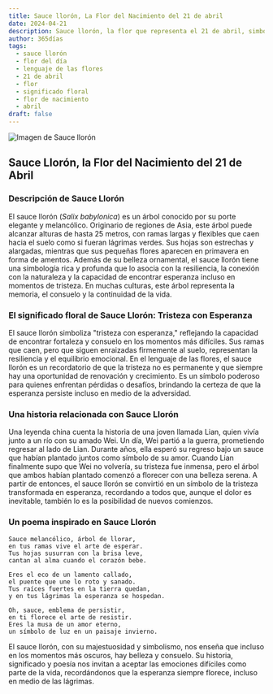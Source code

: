 ```yaml
---
title: Sauce llorón, La Flor del Nacimiento del 21 de abril
date: 2024-04-21
description: Sauce llorón, la flor que representa el 21 de abril, simboliza Tristeza con esperanza. Descubre su fascinante historia, significado en el lenguaje de las flores y una poesía que celebra su belleza.
author: 365días
tags:
  - sauce llorón
  - flor del día
  - lenguaje de las flores
  - 21 de abril
  - flor
  - significado floral
  - flor de nacimiento
  - abril
draft: false
---
```



![Imagen de Sauce llorón](https://cdn.pixabay.com/photo/2022/06/02/16/23/weeping-willow-7238442_640.jpg#center)


## Sauce Llorón, la Flor del Nacimiento del 21 de Abril

### Descripción de Sauce Llorón

El sauce llorón (_Salix babylonica_) es un árbol conocido por su porte elegante y melancólico. Originario de regiones de Asia, este árbol puede alcanzar alturas de hasta 25 metros, con ramas largas y flexibles que caen hacia el suelo como si fueran lágrimas verdes. Sus hojas son estrechas y alargadas, mientras que sus pequeñas flores aparecen en primavera en forma de amentos. Además de su belleza ornamental, el sauce llorón tiene una simbología rica y profunda que lo asocia con la resiliencia, la conexión con la naturaleza y la capacidad de encontrar esperanza incluso en momentos de tristeza. En muchas culturas, este árbol representa la memoria, el consuelo y la continuidad de la vida.

### El significado floral de Sauce Llorón: Tristeza con Esperanza

El sauce llorón simboliza "tristeza con esperanza," reflejando la capacidad de encontrar fortaleza y consuelo en los momentos más difíciles. Sus ramas que caen, pero que siguen enraizadas firmemente al suelo, representan la resiliencia y el equilibrio emocional. En el lenguaje de las flores, el sauce llorón es un recordatorio de que la tristeza no es permanente y que siempre hay una oportunidad de renovación y crecimiento. Es un símbolo poderoso para quienes enfrentan pérdidas o desafíos, brindando la certeza de que la esperanza persiste incluso en medio de la adversidad.

### Una historia relacionada con Sauce Llorón

Una leyenda china cuenta la historia de una joven llamada Lian, quien vivía junto a un río con su amado Wei. Un día, Wei partió a la guerra, prometiendo regresar al lado de Lian. Durante años, ella esperó su regreso bajo un sauce que habían plantado juntos como símbolo de su amor. Cuando Lian finalmente supo que Wei no volvería, su tristeza fue inmensa, pero el árbol que ambos habían plantado comenzó a florecer con una belleza serena. A partir de entonces, el sauce llorón se convirtió en un símbolo de la tristeza transformada en esperanza, recordando a todos que, aunque el dolor es inevitable, también lo es la posibilidad de nuevos comienzos.

### Un poema inspirado en Sauce Llorón

```
Sauce melancólico, árbol de llorar,  
en tus ramas vive el arte de esperar.  
Tus hojas susurran con la brisa leve,  
cantan al alma cuando el corazón bebe.  

Eres el eco de un lamento callado,  
el puente que une lo roto y sanado.  
Tus raíces fuertes en la tierra quedan,  
y en tus lágrimas la esperanza se hospedan.  

Oh, sauce, emblema de persistir,  
en ti florece el arte de resistir.  
Eres la musa de un amor eterno,  
un símbolo de luz en un paisaje invierno.  
```

El sauce llorón, con su majestuosidad y simbolismo, nos enseña que incluso en los momentos más oscuros, hay belleza y consuelo. Su historia, significado y poesía nos invitan a aceptar las emociones difíciles como parte de la vida, recordándonos que la esperanza siempre florece, incluso en medio de las lágrimas.


